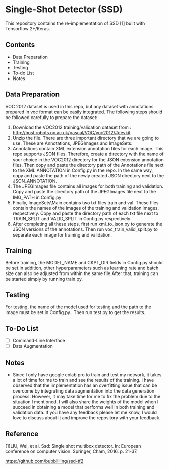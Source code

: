 # Single-Shot Detector (SSD)

This repository contains the re-implementation of SSD [1] built with Tensorflow 2+/Keras.

## Contents

* Data Preparation
* Training
* Testing
* To-do List
* Notes

## Data Preparation

VOC 2012 dataset is used in this repo, but any dataset with annotations prepared in voc format can be easily integrated. The following steps should be followed carefully to prepare the dataset:
1. Download the VOC2012 training/validation dataset from : http://host.robots.ox.ac.uk/pascal/VOC/voc2012/#devkit
2. Unzip the file. There are three important directory that we are going to use. These are Annotations, JPEGImages and ImageSets.
3. Annotations contain XML extension annotation files for each image. This repo supports JSON files. Therefore, create a directory with the name of your choice in the VOC2012 directory for the JSON extension annotation files. Then copy and paste the directory path of the Annotations file next to the XML ANNOTATION in Config.py in the repo. In the same way, copy and paste the path of the newly created JSON directory next to the JSON_ANNOTATION.
4. The JPEGImages file contains all images for both training and validation. Copy and paste the directory path of the JPEGImages file next to the IMG_PATH in Config.py
5. Finally, ImageSets\Main contains two txt files train and val. These files contain the names of the images of the training and validation images, respectively. Copy and paste the directory path of each txt file next to TRAIN_SPLIT and VALID_SPLIT in Config.py respectively
6. After completing all these steps, first run xml_to_json.py to generate the JSON versions of the annotations. Then run voc_train_valid_split.py to separate each image for training and validation.

## Training

Before training, the MODEL_NAME and CKPT_DIR fields in Config.py should be set.In addition, other hyperparameters such as learning rate and batch size can also be adjusted from within the same file.After that, training can be started simply by running train.py.

## Testing

For testing, the name of the model used for testing and the path to the image must be set in Config.py.. Then run test.py to get the results.

## To-Do List

- [ ] Command-Line Interface
- [ ] Data Augmentation

##  Notes

* Since I only have google colab pro to train and test my network, it takes a lot of time for me to train and see the results of the training. I have observed that the implementation has an overfitting issue that can be overcome by integrating data augmentation into the data generation process. However, it may take time for me to fix the problem due to the situation I mentioned. I will also share the weights of the model when I succeed in obtaining a model that performs well in both training and validation data. If you have any feedback please let me know, I would love to discuss about it and improve the repository with your feedback.

## Reference
[1]LIU, Wei, et al. Ssd: Single shot multibox detector. In: European conference on computer vision. Springer, Cham, 2016. p. 21-37.

https://github.com/bubbliiiing/ssd-tf2
